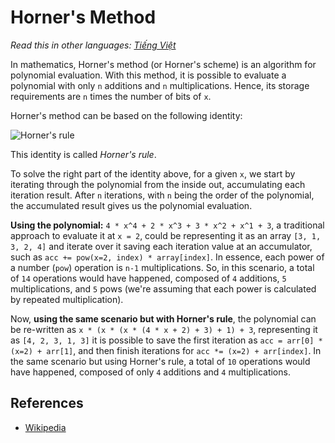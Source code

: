 # Horner's Method

_Read this in other languages:_
[_Tiếng Việt_](README.md)

In mathematics, Horner's method (or Horner's scheme) is an algorithm for polynomial evaluation. With this method, it is possible to evaluate a polynomial with only `n` additions and `n` multiplications. Hence, its storage requirements are `n` times the number of bits of `x`.

Horner's method can be based on the following identity:

![Horner's rule](https://wikimedia.org/api/rest_v1/media/math/render/svg/2a576e42d875496f8b0f0dda5ebff7c2415532e4)

This identity is called _Horner's rule_.

To solve the right part of the identity above, for a given `x`, we start by iterating through the polynomial from the inside out, accumulating each iteration result. After `n` iterations, with `n` being the order of the polynomial, the accumulated result gives us the polynomial evaluation.

**Using the polynomial:**
`4 * x^4 + 2 * x^3 + 3 * x^2 + x^1 + 3`, a traditional approach to evaluate it at `x = 2`, could be representing it as an array `[3, 1, 3, 2, 4]` and iterate over it saving each iteration value at an accumulator, such as `acc += pow(x=2, index) * array[index]`. In essence, each power of a number (`pow`) operation is `n-1` multiplications. So, in this scenario, a total of `14` operations would have happened, composed of `4` additions, `5` multiplications, and `5` pows (we're assuming that each power is calculated by repeated multiplication).

Now, **using the same scenario but with Horner's rule**, the polynomial can be re-written as `x * (x * (x * (4 * x + 2) + 3) + 1) + 3`, representing it as `[4, 2, 3, 1, 3]` it is possible to save the first iteration as `acc = arr[0] * (x=2) + arr[1]`, and then finish iterations for `acc *= (x=2) + arr[index]`. In the same scenario but using Horner's rule, a total of `10` operations would have happened, composed of only `4` additions and `4` multiplications.

## References

- [Wikipedia](https://en.wikipedia.org/wiki/Horner%27s_method)

